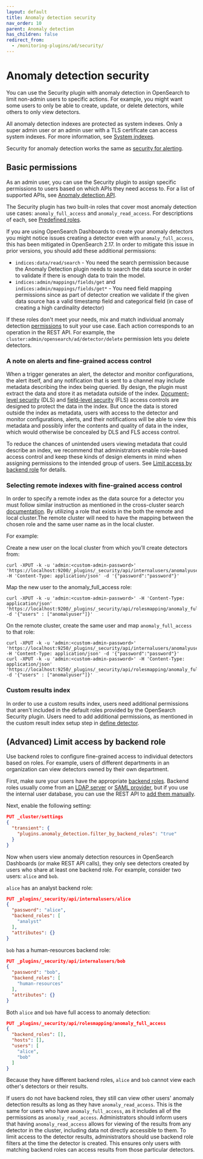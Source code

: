 ```yaml
---
layout: default
title: Anomaly detection security
nav_order: 10
parent: Anomaly detection
has_children: false
redirect_from: 
  - /monitoring-plugins/ad/security/
---
```


# Anomaly detection security

You can use the Security plugin with anomaly detection in OpenSearch to limit non-admin users to specific actions. For example, you might want some users to only be able to create, update, or delete detectors, while others to only view detectors.

All anomaly detection indexes are protected as system indexes. Only a super admin user or an admin user with a TLS certificate can access system indexes. For more information, see [System indexes]({{site.url}}{{site.baseurl}}/security/configuration/system-indices/).


Security for anomaly detection works the same as [security for alerting]({{site.url}}{{site.baseurl}}/monitoring-plugins/alerting/security/).

## Basic permissions

As an admin user, you can use the Security plugin to assign specific permissions to users based on which APIs they need access to. For a list of supported APIs, see [Anomaly detection API]({{site.url}}{{site.baseurl}}/monitoring-plugins/ad/api/).

The Security plugin has two built-in roles that cover most anomaly detection use cases: `anomaly_full_access` and `anomaly_read_access`. For descriptions of each, see [Predefined roles]({{site.url}}{{site.baseurl}}/security/access-control/users-roles#predefined-roles).

If you are using OpenSearch Dashboards to create your anomaly detectors you might notice issues creating a detector even with `anomaly_full_access`, this has been mitigated in OpenSearch 2.17. In order to mitigate this issue in prior versions, you should add these additional permissions:

- `indices:data/read/search` - You need the search permission because the Anomaly Detection plugin needs to search the data source in order to validate if there is enough data to train the model.
- `indices:admin/mappings/fields/get` and `indices:admin/mappings/fields/get*` - You need field mapping permissions since as part of detector creation we validate if the given data source has a valid timestamp field and categorical field (in case of creating a high cardinality detector)

If these roles don't meet your needs, mix and match individual anomaly detection [permissions]({{site.url}}{{site.baseurl}}/security/access-control/permissions/) to suit your use case. Each action corresponds to an operation in the REST API. For example, the `cluster:admin/opensearch/ad/detector/delete` permission lets you delete detectors.

### A note on alerts and fine-grained access control

When a trigger generates an alert, the detector and monitor configurations, the alert itself, and any notification that is sent to a channel may include metadata describing the index being queried. By design, the plugin must extract the data and store it as metadata outside of the index. [Document-level security]({{site.url}}{{site.baseurl}}/security/access-control/document-level-security) (DLS) and [field-level security]({{site.url}}{{site.baseurl}}/security/access-control/field-level-security) (FLS) access controls are designed to protect the data in the index. But once the data is stored outside the index as metadata, users with access to the detector and monitor configurations, alerts, and their notifications will be able to view this metadata and possibly infer the contents and quality of data in the index, which would otherwise be concealed by DLS and FLS access control.

To reduce the chances of unintended users viewing metadata that could describe an index, we recommend that administrators enable role-based access control and keep these kinds of design elements in mind when assigning permissions to the intended group of users. See [Limit access by backend role](#advanced-limit-access-by-backend-role) for details.


### Selecting remote indexes with fine-grained access control

In order to specify a remote index as the data source for a detector you must follow similar instruction as mentioned in the cross-cluster search [documentation]({{site.url}}{{site.baseurl}}/search-plugins/cross-cluster-search/#authentication-flow). By utilizing a role that exists in the both the remote and local cluster.The remote cluster will need to have the mapping between the chosen role and the same user name as in the local cluster. 

For example:

Create a new user on the local cluster from which you’ll create detectors from:

```
curl -XPUT -k -u 'admin:<custom-admin-password>' 'https://localhost:9200/_plugins/_security/api/internalusers/anomalyuser' -H 'Content-Type: application/json' -d '{"password":"password"}'
```

Map the new user to the anomaly_full_access role:

```
curl -XPUT -k -u 'admin:<custom-admin-password>' -H 'Content-Type: application/json' 'https://localhost:9200/_plugins/_security/api/rolesmapping/anomaly_full_access' -d '{"users" : ["anomalyuser"]}'
```

On the remote cluster, create the same user and map `anomaly_full_access` to that role:

```
curl -XPUT -k -u 'admin:<custom-admin-password>' 'https://localhost:9250/_plugins/_security/api/internalusers/anomalyuser' -H 'Content-Type: application/json' -d '{"password":"password"}'
curl -XPUT -k -u 'admin:<custom-admin-password>' -H 'Content-Type: application/json' 'https://localhost:9250/_plugins/_security/api/rolesmapping/anomaly_full_access' -d '{"users" : ["anomalyuser"]}'
```

### Custom results index

In order to use a custom results index, users need additional permissions that aren't included in the default roles provided by the OpenSearch Security plugin. Users need to add additional permissions, as mentioned in the custom result index setup step in [define detector]({{site.url}}{{site.baseurl}}/observing-your-data/ad/index/#step-1-define-a-detector).

## (Advanced) Limit access by backend role

Use backend roles to configure fine-grained access to individual detectors based on roles. For example, users of different departments in an organization can view detectors owned by their own department.

First, make sure your users have the appropriate [backend roles]({{site.url}}{{site.baseurl}}/security/access-control/index/). Backend roles usually come from an [LDAP server]({{site.url}}{{site.baseurl}}/security/configuration/ldap/) or [SAML provider]({{site.url}}{{site.baseurl}}/security/configuration/saml/), but if you use the internal user database, you can use the REST API to [add them manually]({{site.url}}{{site.baseurl}}/security/access-control/api#create-user).

Next, enable the following setting:

```json
PUT _cluster/settings
{
  "transient": {
    "plugins.anomaly_detection.filter_by_backend_roles": "true"
  }
}
```

Now when users view anomaly detection resources in OpenSearch Dashboards (or make REST API calls), they only see detectors created by users who share at least one backend role.
For example, consider two users: `alice` and `bob`.

`alice` has an analyst backend role:

```json
PUT _plugins/_security/api/internalusers/alice
{
  "password": "alice",
  "backend_roles": [
    "analyst"
  ],
  "attributes": {}
}
```

`bob` has a human-resources backend role:

```json
PUT _plugins/_security/api/internalusers/bob
{
  "password": "bob",
  "backend_roles": [
    "human-resources"
  ],
  "attributes": {}
}
```

Both `alice` and `bob` have full access to anomaly detection:

```json
PUT _plugins/_security/api/rolesmapping/anomaly_full_access
{
  "backend_roles": [],
  "hosts": [],
  "users": [
    "alice",
    "bob"
  ]
}
```

Because they have different backend roles, `alice` and `bob` cannot view each other's detectors or their results.

If users do not have backend roles, they still can view other users' anomaly detection results as long as they have `anomaly_read_access`. This is the same for users who have `anomaly_full_access`, as it includes all of the permissions as `anomaly_read_access`. Administrators should inform users that having `anomaly_read_access` allows for viewing of the results from any detector in the cluster, including data not directly accessible to them. To limit access to the detector results, administrators should use backend role filters at the time the detector is created. This ensures only users with matching backend roles can access results from those particular detectors.
